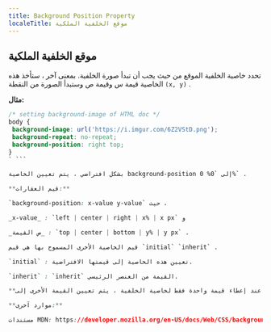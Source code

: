 ```yaml
---
title: Background Position Property
localeTitle: موقع الخلفية الملكية
---
```

## موقع الخلفية الملكية

تحدد خاصية الخلفية الموقع من حيث يجب أن تبدأ صورة الخلفية. بمعنى آخر ، ستأخذ هذه الخاصية قيمة س وقيمة ص وستبدأ الصورة من النقطة `(x, y)` .

**مثال:**

 ```css
 /* setting background-image of HTML doc */ 
 body { 
  background-image: url('https://i.imgur.com/6Z2VStD.png'); 
  background-repeat: no-repeat; 
  background-position: right top; 
 } 
` ```

بشكل افتراضي ، يتم تعيين الخاصية background-position إلى `0% 0%` .

**قيم العقارات:**

`background-position: x-value y-value` حيث ،

_x-value_ : `left | center | right | x% | x px` و

_ص القيمة_ : `top | center | bottom | y% | y px` .

قيم الخاصية الأخرى المسموح بها هي قيم `initial` `inherit` .

`initial` : تعيين هذه الخاصية إلى قيمتها الافتراضية.

`inherit` : `inherit` القيمة من العنصر الرئيسي.

**ملاحظة:** عند إعطاء قيمة واحدة فقط لخاصية الخلفية ، يتم تعيين القيمة الأخرى إلى `center` .

**موارد آخرى:**

مستندات MDN: https://developer.mozilla.org/en-US/docs/Web/CSS/background-position